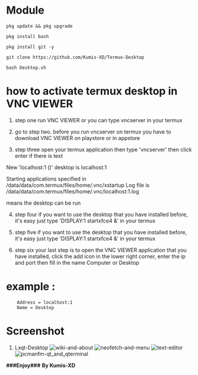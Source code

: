 # Module

    pkg update && pkg upgrade

    pkg install bash

    pkg install git -y

    git clone https://github.com/Kumis-XD/Termux-Desktop

    bash Desktop.sh


# how to activate termux desktop in VNC VIEWER

1) step one run VNC VIEWER or you can type vncserver in your termux

2) go to step two. before you run vncserver on termux
you have to download VNC VIEWER on playstore or in appstore

3) step three open your termux application then type 'vncserver'
then click enter if there is text

New 'localhost:1 ()' desktop is localhost:1

Starting applications specified in /data/data/com.termux/files/home/.vnc/xstartup
Log file is /data/data/com.termux/files/home/.vnc/localhost:1.log

means the desktop can be run

4) step four if you want to use the desktop that you have installed
before, it's easy just type 'DISPLAY:1 startxfce4 &' in your termux

5) step five if you want to use the desktop that you have 
installed before, it's easy just type 'DISPLAY:1 startxfce4 &'
in your termux

6) step six your last step is to open the VNC VIEWER application
that you have installed, click the add icon in the lower right
corner, enter the ip and port then fill in the name Computer or
Desktop

# example :

        Address = localhost:1
        Name = Desktop

# Screenshot
1. Lxqt-Desktop
![wiki-and-about](https://user-images.githubusercontent.com/114278627/192557871-abdaf2bd-bd48-478d-bb1e-4c4c9d31ef68.png)
![neofetch-and-menu](https://user-images.githubusercontent.com/114278627/192557727-1b1112d9-90c8-42db-aced-d6834da06b3e.png)
![text-editor](https://user-images.githubusercontent.com/114278627/192557531-c05c2ea1-e160-457b-b196-a4af3294f8af.png)
![pcmanfm-qt_and_qterminal](https://user-images.githubusercontent.com/114278627/192557455-335907f6-544a-43d5-9036-a283d74fcb90.png)



__###Enjoy###__
__By Kumis-XD__
